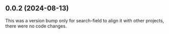 ## 0.0.2 (2024-08-13)

This was a version bump only for search-field to align it with other projects, there were no code changes.